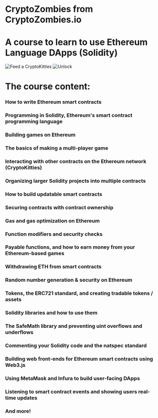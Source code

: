 # CryptoZombies from CryptoZombies.io
# A course to learn to use Ethereum Language DApps (Solidity)
![Feed a CryptoKitties](https://i.gyazo.com/a0d580503582804488056cde1dfda8d9.gif)
![Unlock](https://i.gyazo.com/9a6ff0e247cf13e0b9e0ae3f33ddc499.gif)
# The course content:

### How to write Ethereum smart contracts
### Programming in Solidity, Ethereum's smart contract programming language
### Building games on Ethereum
### The basics of making a multi-player game
### Interacting with other contracts on the Ethereum network (CryptoKitties)
### Organizing larger Solidity projects into multiple contracts
### How to build updatable smart contracts
### Securing contracts with contract ownership
### Gas and gas optimization on Ethereum
### Function modifiers and security checks
### Payable functions, and how to earn money from your Ethereum-based games
### Withdrawing ETH from smart contracts
### Random number generation & security on Ethereum
### Tokens, the ERC721 standard, and creating tradable tokens / assets
### Solidity libraries and how to use them
### The SafeMath library and preventing uint overflows and underflows
### Commenting your Solidity code and the natspec standard
### Building web front-ends for Ethereum smart contracts using Web3.js
### Using MetaMask and Infura to build user-facing DApps
### Listening to smart contract events and showing users real-time updates
### And more!
